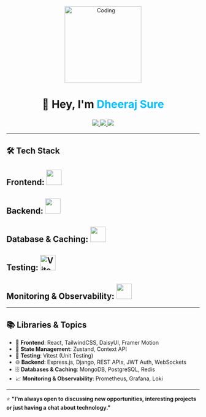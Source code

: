 <!-- Banner / Greeting -->
<div align="center">
  <img src="https://media.giphy.com/media/your-coding-gif.gif" width="200" alt="Coding"/>
  <h1>👋 Hey, I'm <span style="color:#00BFFF">Dheeraj Sure</span></h1>
  <h3>
    <a href="mailto:dheerajsure595@gmail.com">
      <img src="https://img.shields.io/badge/Email-D14836?style=for-the-badge&logo=gmail&logoColor=white" />
    </a>
    <a href="https://linkedin.com/in/YOUR-LINKEDIN" target="_blank">
      <img src="https://img.shields.io/badge/LinkedIn-0077b5?style=for-the-badge&logo=linkedin&logoColor=white" />
    </a>
    <a href="https://hub.docker.com/u/YOUR-DOCKER-USERNAME" target="_blank">
      <img src="https://img.shields.io/badge/Docker-2496ED?style=for-the-badge&logo=docker&logoColor=white" />
    </a>
  </h3>
</div>

---

## 🛠️ Tech Stack

## **Frontend:**  <img src="https://skillicons.dev/icons?i=react,html,css,tailwind,js,ts,framer,daisyui" height="40" /> 

## **Backend:**  <img src="https://skillicons.dev/icons?i=nodejs,express,django,go,python" height="40" />
  

## **Database & Caching:**  <img src="https://skillicons.dev/icons?i=mongodb,postgres,redis" height="40" />  


## **Testing:**  <img src="https://skillicons.dev/icons?i=vitest" height="40" alt="Vitest" /> 
 

## **Monitoring & Observability:**  <img src="https://skillicons.dev/icons?i=prometheus,grafana,loki" height="40" />  


---

## 📚 Libraries & Topics
- 🎯 **Frontend**: React, TailwindCSS, DaisyUI, Framer Motion  
- 🧠 **State Management**: Zustand, Context API  
- 🧪 **Testing**: Vitest (Unit Testing)  
- 🌐 **Backend**: Express.js, Django, REST APIs, JWT Auth, WebSockets  
- 🗄 **Databases & Caching**: MongoDB, PostgreSQL, Redis  
- 📈 **Monitoring & Observability**: Prometheus, Grafana, Loki  

---

⭐ **"I'm always open to discussing new opportunities, interesting projects or just having a chat about technology."**
